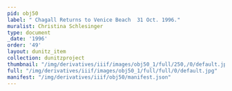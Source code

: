 ```yaml
---
pid: obj50
label: " Chagall Returns to Venice Beach  31 Oct. 1996."
muralist: Christina Schlesinger
type: document
_date: '1996'
order: '49'
layout: dunitz_item
collection: dunitzproject
thumbnail: "/img/derivatives/iiif/images/obj50_1/full/250,/0/default.jpg"
full: "/img/derivatives/iiif/images/obj50_1/full/full/0/default.jpg"
manifest: "/img/derivatives/iiif/obj50/manifest.json"
---
```

